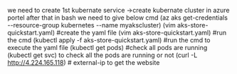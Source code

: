 we need to create 1st kubernate service ->create kubernate cluster in azure portel 
after that in bash we need to give below cmd
(az aks get-credentials --resource-group kubernetes --name myakscluster)
(vim aks-store-quickstart.yaml) #create the yaml file
(vim aks-store-quickstart.yaml) #run the cmd
(kubectl apply -f aks-store-quickstart.yaml) #run the cmd to execute the yaml file
(kubectl get pods) #check all pods are running 
(kubectl get svc) to check all the pods are running or not
(curl -L http://4.224.165.118) # external-ip to get the website 


